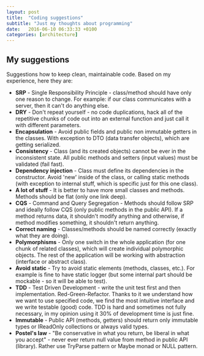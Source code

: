 ```yaml
---
layout: post
title:  "Coding suggestions"
subtitle: "Just my thoughts about programming"
date:   2016-06-10 06:33:33 +0100
categories: [architecture]
---
```


## My suggestions

Suggestions how to keep clean, maintainable code. Based on my experience, here they are:

* **SRP** - Single Responsibility Principle - class/method should have only one reason to change. For example: if our class communicates with a server, ​​then it can't do anything else. 
* **DRY** - Don't repeat yourself - ​​no code duplications, hack all of the repetitive chunks of code out into an external function and just call it with different parameters. ​
* **Encapsulation** - Avoid public fields and public non immutable getters in the classes. With exception to DTO (data transfer objects), which are getting serialized. 
* **Consistency** - Class (and its created objects) cannot be ever in the inconsistent state. All public methods and setters (input values) must be validated (fail fast). 
* **Dependency injection** - Class must define its dependencies in the constructor. Avoid 'new' inside of the class, or calling static methods (with exception to internal stuff, which is specific just for this one class). 
* **A lot of stuff** - It is better to have more small classes and methods. Methods should be flat (only one link deep). 
* **CQS** - Command and Query Segregation - Methods should follow SRP and ideally follow CQS (only public methods in the public API). If a method returns data, it shouldn't modify anything and otherwise, if method modifies something, it shouldn't return anything.​
* **Correct naming** - Classes/methods should be named correctly (exactly what they are doing). 
* **Polymorphisms** - Only one switch in the whole application (for one chunk of related classes), which will create individual polymorphic objects. The rest of the application will be working with abstraction (interface or abstract class). 
* **Avoid static** - Try to avoid static elements (methods, classes, etc.). For example is fine to have static logger (but some internal part should be mockable - so it will be able to test). 
* **TDD** - Test Driven Development - write the unit test first and then implementation. Red-Green-Refactor. Thanks to it we understand how we want to use specified code, we find the most intuitive interface and we write testable (good) code. TDD is hard and sometimes not fully necessary, in my opinion using it 30% of development time is just fine.
* **Immutable** - Public API (methods, getters) should return only immutable types or IReadOnly collections or always valid types.
* **Postel's law** - "Be conservative in what you return, be liberal in what you accept" - never ever return null value from method in public API (library). Rather use TryParse pattern or Maybe monad or NULL pattern.
